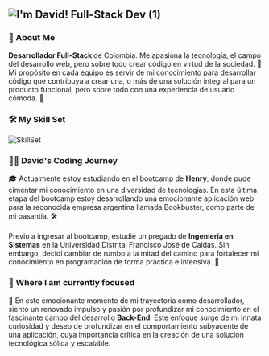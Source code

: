 ## ![I'm David! Full-Stack Dev (1)](https://github.com/itsjefferson/itsjefferson/assets/72705177/db102d38-33c4-4d45-b7ba-174c5f1f8247)
<h3>💫 About Me</h3> 
<b>Desarrollador Full-Stack </b>de Colombia. Me apasiona la tecnología, el campo del desarrollo web, pero sobre todo crear código en virtud de la sociedad. 🚀 Mi propósito en cada equipo es servir de mi conocimiento para desarrollar código que contribuya a crear una, o más de una solución integral para un producto funcional, pero sobre todo con una experiencia de usuario cómoda. 🎨

<h3>🛠️ My Skill Set</h3> 

![SkillSet](https://github.com/itsjefferson/itsjefferson/assets/72705177/6e4037db-d560-4e82-a981-78f24920d4ad)


<h3>👨‍💻 David's Coding Journey</h3>
🎓 Actualmente estoy estudiando en el bootcamp de <b>Henry</b>, donde pude cimentar mi conocimiento en una diversidad de tecnologías. En esta última etapa del bootcamp estoy desarrollando una emocionante aplicación web para la reconocida empresa argentina llamada Bookbuster, como parte de mi pasantía. 🛠️
<br />
<br />
Previo a ingresar al bootcamp, estudié un pregado de <b>Ingeniería en Sistemas</b> en la Universidad Distrital Francisco José de Caldas. Sin embargo, decidí cambiar de rumbo a la mitad del camino para fortalecer mi conocimiento en programación de forma práctica e intensiva. 💯

<h3>🎯 Where I am currently focused</h3>
🌱 En este emocionante momento de mi trayectoria como desarrollador, siento un renovado impulso y pasión por profundizar mi conocimiento en el fascinante campo del desarrollo <b>Back-End</b>. Este enfoque surge de mi innata curiosidad y deseo de profundizar en el comportamiento subyacente de una aplicación, cuya importancia crítica en la creación de una solución tecnológica sólida y escalable.
